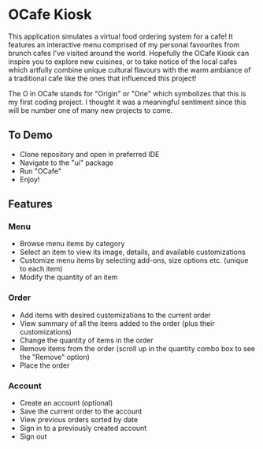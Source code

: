 # OCafe Kiosk 

This application simulates a virtual food ordering system for a cafe! It features an interactive menu comprised of my personal
favourites from brunch cafes I've visited around the world. Hopefully the OCafe Kiosk can inspire you to explore new cuisines, 
or to take notice of the local cafes which artfully combine unique cultural flavours with the warm ambiance of a traditional 
cafe like the ones that influenced this project! 

The O in OCafe stands for "Origin" or "One" which symbolizes that this is my first coding project. I thought it was a 
meaningful sentiment since this will be number one of many new projects to come. 


## To Demo
- Clone repository and open in preferred IDE
- Navigate to the "ui" package
- Run "OCafe"
- Enjoy!

## Features
### Menu
- Browse menu items by category
- Select an item to view its image, details, and available customizations
- Customize menu items by selecting add-ons, size options etc. (unique to each item)
- Modify the quantity of an item

### Order
- Add items with desired customizations to the current order
- View summary of all the items added to the order (plus their customizations)
- Change the quantity of items in the order
- Remove items from the order (scroll up in the quantity combo box to see the "Remove" option)
- Place the order

### Account
- Create an account (optional)
- Save the current order to the account
- View previous orders sorted by date 
- Sign in to a previously created account 
- Sign out 
